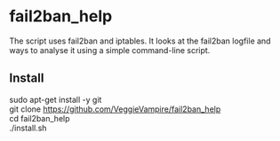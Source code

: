 # fail2ban_help
The script uses fail2ban and iptables. It looks at the fail2ban logfile and ways to analyse it using a simple command-line script.

## Install<br>
sudo apt-get install -y git<br>
git clone https://github.com/VeggieVampire/fail2ban_help<br>
cd fail2ban_help<br>
./install.sh<br>
